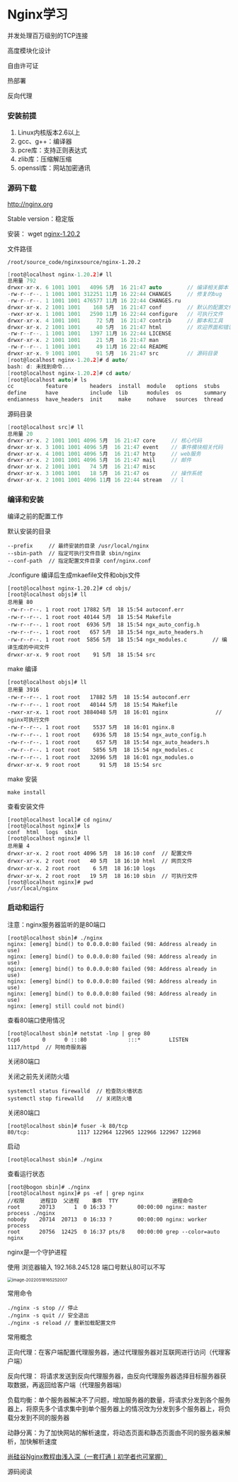 # Nginx学习

并发处理百万级别的TCP连接

高度模块化设计

自由许可证

热部署

反向代理



### 安装前提

1. Linux内核版本2.6以上
2. gcc、g++：编译器
3. pcre库：支持正则表达式
4. zlib库：压缩解压缩
5. openssl库：网站加密通讯



### 源码下载

http://nginx.org

Stable version：稳定版

安装： wget [nginx-1.20.2](http://nginx.org/download/nginx-1.20.2.tar.gz)

文件路径

```
/root/source_code/nginxsource/nginx-1.20.2
```

```c
[root@localhost nginx-1.20.2]# ll
总用量 792
drwxr-xr-x. 6 1001 1001   4096 5月  16 21:47 auto        // 编译相关脚本
-rw-r--r--. 1 1001 1001 312251 11月 16 22:44 CHANGES     // 修复的bug
-rw-r--r--. 1 1001 1001 476577 11月 16 22:44 CHANGES.ru  
drwxr-xr-x. 2 1001 1001    168 5月  16 21:47 conf        // 默认的配置文件
-rwxr-xr-x. 1 1001 1001   2590 11月 16 22:44 configure   // 可执行文件
drwxr-xr-x. 4 1001 1001     72 5月  16 21:47 contrib     // 脚本和工具
drwxr-xr-x. 2 1001 1001     40 5月  16 21:47 html        // 欢迎界面和错误界面的HTML文件
-rw-r--r--. 1 1001 1001   1397 11月 16 22:44 LICENSE
drwxr-xr-x. 2 1001 1001     21 5月  16 21:47 man
-rw-r--r--. 1 1001 1001     49 11月 16 22:44 README
drwxr-xr-x. 9 1001 1001     91 5月  16 21:47 src         // 源码目录
[root@localhost nginx-1.20.2]# d auto/
bash: d: 未找到命令...
[root@localhost nginx-1.20.2]# cd auto/
[root@localhost auto]# ls
cc          feature       headers  install  module   options  stubs    types
define      have          include  lib      modules  os       summary  unix
endianness  have_headers  init     make     nohave   sources  thread
```

源码目录

```c
[root@localhost src]# ll
总用量 20
drwxr-xr-x. 2 1001 1001 4096 5月  16 21:47 core     // 核心代码
drwxr-xr-x. 3 1001 1001 4096 5月  16 21:47 event    // 事件模块相关代码
drwxr-xr-x. 4 1001 1001 4096 5月  16 21:47 http     // web服务
drwxr-xr-x. 2 1001 1001 4096 5月  16 21:47 mail     // 邮件
drwxr-xr-x. 2 1001 1001   74 5月  16 21:47 misc     
drwxr-xr-x. 3 1001 1001   18 5月  16 21:47 os       // 操作系统
drwxr-xr-x. 2 1001 1001 4096 11月 16 22:44 stream   // l
```



### 编译和安装

编译之前的配置工作

默认安装的目录

```
--prefix     // 最终安装的目录 /usr/local/nginx
--sbin-path  // 指定可执行文件目录 sbin/nginx
--conf-path  // 指定配置文件目录 conf/nginx.conf
```

./configure 编译后生成mkaefile文件和objs文件

```
[root@localhost nginx-1.20.2]# cd objs/
[root@localhost objs]# ll
总用量 80
-rw-r--r--. 1 root root 17882 5月  18 15:54 autoconf.err
-rw-r--r--. 1 root root 40144 5月  18 15:54 Makefile
-rw-r--r--. 1 root root  6936 5月  18 15:54 ngx_auto_config.h
-rw-r--r--. 1 root root   657 5月  18 15:54 ngx_auto_headers.h
-rw-r--r--. 1 root root  5856 5月  18 15:54 ngx_modules.c        // 编译生成的中间文件
drwxr-xr-x. 9 root root    91 5月  18 15:54 src
```

make 编译

```apl
[root@localhost objs]# ll
总用量 3916
-rw-r--r--. 1 root root   17882 5月  18 15:54 autoconf.err
-rw-r--r--. 1 root root   40144 5月  18 15:54 Makefile
-rwxr-xr-x. 1 root root 3884048 5月  18 16:01 nginx               // nginx可执行文件
-rw-r--r--. 1 root root    5537 5月  18 16:01 nginx.8
-rw-r--r--. 1 root root    6936 5月  18 15:54 ngx_auto_config.h
-rw-r--r--. 1 root root     657 5月  18 15:54 ngx_auto_headers.h
-rw-r--r--. 1 root root    5856 5月  18 15:54 ngx_modules.c
-rw-r--r--. 1 root root   32696 5月  18 16:01 ngx_modules.o
drwxr-xr-x. 9 root root      91 5月  18 15:54 src
```

make 安装

```
make install
```

查看安装文件

```apl
[root@localhost local]# cd nginx/
[root@localhost nginx]# ls
conf  html  logs  sbin
[root@localhost nginx]# ll
总用量 4
drwxr-xr-x. 2 root root 4096 5月  18 16:10 conf  // 配置文件
drwxr-xr-x. 2 root root   40 5月  18 16:10 html  // 网页文件
drwxr-xr-x. 2 root root    6 5月  18 16:10 logs  
drwxr-xr-x. 2 root root   19 5月  18 16:10 sbin  // 可执行文件
[root@localhost nginx]# pwd
/usr/local/nginx
```



### 启动和运行

注意：nginx服务器监听的是80端口

```
[root@localhost sbin]# ./nginx 
nginx: [emerg] bind() to 0.0.0.0:80 failed (98: Address already in use)
nginx: [emerg] bind() to 0.0.0.0:80 failed (98: Address already in use)
nginx: [emerg] bind() to 0.0.0.0:80 failed (98: Address already in use)
nginx: [emerg] bind() to 0.0.0.0:80 failed (98: Address already in use)
nginx: [emerg] bind() to 0.0.0.0:80 failed (98: Address already in use)
nginx: [emerg] still could not bind()
```

查看80端口使用情况

```
[root@localhost sbin]# netstat -lnp | grep 80
tcp6       0      0 :::80             :::*         LISTEN      1117/httpd  // 阿帕奇服务器
```

关闭80端口

关闭之前先关闭防火墙

```
systemctl status firewalld  // 检查防火墙状态
systemctl stop firewalld    // 关闭防火墙
```

关闭80端口

```
[root@localhost sbin]# fuser -k 80/tcp
80/tcp:               1117 122964 122965 122966 122967 122968
```

启动

```
[root@localhost sbin]# ./nginx 
```

查看运行状态

```apl
[root@bogon sbin]# ./nginx 
[root@localhost nginx]# ps -ef | grep nginx
//权限     进程ID  父进程    事件  TTY                 进程命令
root      20713      1  0 16:33 ?        00:00:00 nginx: master process ./nginx
nobody    20714  20713  0 16:33 ?        00:00:00 nginx: worker process
root      20756  12425  0 16:37 pts/8    00:00:00 grep --color=auto nginx
```

nginx是一个守护进程

使用 浏览器输入 192.168.245.128  端口号默认80可以不写

<img src="C:/Users/zhouk/AppData/Roaming/Typora/typora-user-images/image-20220518165252007.png" alt="image-20220518165252007" style="zoom: 67%;" />



常用命令

```
./nginx -s stop // 停止
./nginx -s quit // 安全退出
./nginx -s reload // 重新加载配置文件
```



常用概念

正向代理：在客户端配置代理服务器，通过代理服务器对互联网进行访问（代理客户端）

反向代理： 将请求发送到反向代理服务器，由反向代理服务器选择目标服务器获取数据，再返回给客户端（代理服务器端）

负载均衡：单个服务器解决不了问题，增加服务器的数量，将请求分发到各个服务器上，将原先多个请求集中到单个服务器上的情况改为分发到多个服务器上，将负载分发到不同的服务器

动静分离：为了加快网站的解析速度，将动态页面和静态页面由不同的服务器来解析，加快解析速度

[尚硅谷Nginx教程由浅入深（一套打通丨初学者也可掌握）](https://www.bilibili.com/video/BV1zJ411w7SV?p=8)



源码阅读

